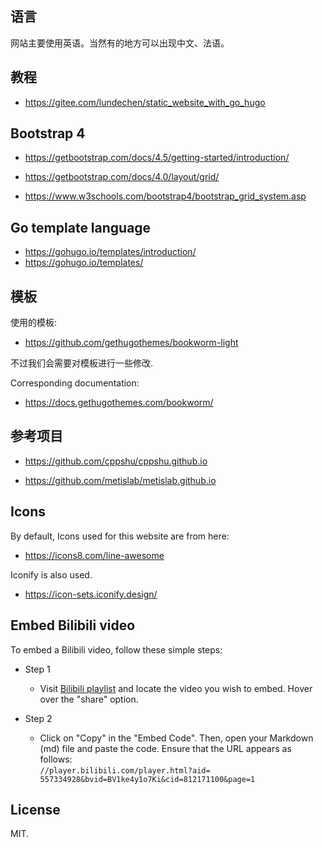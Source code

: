 ## 语言

网站主要使用英语。当然有的地方可以出现中文、法语。

## 教程

- https://gitee.com/lundechen/static_website_with_go_hugo

## Bootstrap 4

- https://getbootstrap.com/docs/4.5/getting-started/introduction/

- https://getbootstrap.com/docs/4.0/layout/grid/

- https://www.w3schools.com/bootstrap4/bootstrap_grid_system.asp


## Go template language

- https://gohugo.io/templates/introduction/
- https://gohugo.io/templates/

## 模板

使用的模板:

- https://github.com/gethugothemes/bookworm-light

不过我们会需要对模板进行一些修改.

Corresponding documentation: 

- https://docs.gethugothemes.com/bookworm/

## 参考项目
- https://github.com/cppshu/cppshu.github.io

- https://github.com/metislab/metislab.github.io

## Icons

By default, Icons used for this website are from here:

- https://icons8.com/line-awesome

Iconify is also used.

- https://icon-sets.iconify.design/

## Embed Bilibili video

To embed a Bilibili video, follow these simple steps:

- Step 1
    - Visit [Bilibili playlist](https://space.bilibili.com/472463946/channel/collectiondetail?sid=1189630) and locate the video you wish to embed. Hover over the "share" option.

- Step 2
    - Click on "Copy" in the "Embed Code". Then, open your Markdown (md) file and paste the code. Ensure that the URL appears as follows: <br>
  ```//player.bilibili.com/player.html?aid= 557334928&bvid=BV1ke4y1o7Ki&cid=812171100&page=1```

## License

MIT. 